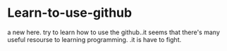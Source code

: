Learn-to-use-github
===================
a new here. try to learn how to use the github..it seems that there's many useful resourse to learning programming.
.it is have to fight.
